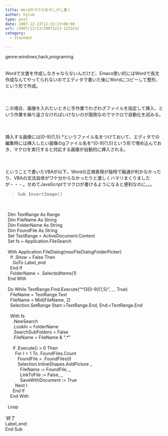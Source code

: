 ```yaml
---
title: Wordのマクロをがしがし書く
author: hylom
type: post
date: 2007-12-13T12:33:23+00:00
url: /2007/12/13/20071213-123323/
category:
  - Slashdot

---
```

genre:windows&#44;hack&#44;programing  
</br>   
Wordで文書を作成しなきゃならないんだけど、Emacs使い的にはWordで長文作成なんてやってられないのでエディタで書いた後にWordにコピーして整形、という形で作成。</br>  
</br>   
この場合、画像を入れたいときに手作業でわざわざファイルを指定して挿入、という作業を繰り返さなければいけないのが面倒なのでマクロで自動化を試みる。</br>  
</br>   
挿入する画像には[0-9]{1&#44;5}\.*というファイル名をつけておいて、エディタでの編集時には挿入したい画像のgファイル名を^[0-9]{1&#44;5}という形で埋め込んでおき、マクロを実行すると対応する画像が自動的に挿入される。</br>  
</br>   
ということで書いたVBAが以下。Wordの正規表現が独特で融通が利かなかったり、VBAの文法自体がワケ分からなかったりと激しくハマリまくりましたが・・・。せめてJavaScriptでマクロが書けるようになると便利なのに。。。 

> <div>
>   <tt> Sub InsertImage() </tt>
> </div>

</br>   
&nbsp;</br>   
&nbsp; Dim TextRange As Range</br>   
&nbsp; Dim FileName As String</br>   
&nbsp; Dim FolderName As String</br>   
&nbsp; Dim FoundFile As String</br>   
&nbsp; Set TextRange = ActiveDocument.Content</br>   
&nbsp; Set fs = Application.FileSearch</br>   
&nbsp;</br>   
&nbsp; With Application.FileDialog(msoFileDialogFolderPicker)</br>   
&nbsp; &nbsp; If .Show = False Then</br>   
&nbsp; &nbsp; &nbsp; GoTo Label_end</br>   
&nbsp; &nbsp; End If</br>   
&nbsp; &nbsp; FolderName = .SelectedItems(1)</br>   
&nbsp; End With</br>   
&nbsp;</br>   
&nbsp; Do While TextRange.Find.Execute(&#8220;^13[0-9]{1&#44;5}&#8221;&#44; &#44; &#44; True)</br>   
&nbsp; &nbsp; FileName = TextRange.Text</br>   
&nbsp; &nbsp; FileName = Mid(FileName&#44; 2)</br>   
&nbsp; &nbsp; Selection.SetRange Start:=TextRange.End&#44; End:=TextRange.End</br>   
&nbsp;</br>   
&nbsp; &nbsp; With fs</br>   
&nbsp; &nbsp; &nbsp; .NewSearch</br>   
&nbsp; &nbsp; &nbsp; .LookIn = FolderName</br>   
&nbsp; &nbsp; &nbsp; .SearchSubFolders = False</br>   
&nbsp; &nbsp; &nbsp; .FileName = FileName & &#8220;.*&#8221;</br>   
&nbsp;</br>   
&nbsp; &nbsp; &nbsp; If .Execute() > 0 Then</br>   
&nbsp; &nbsp; &nbsp; &nbsp; For I = 1 To .FoundFiles.Count</br>   
&nbsp; &nbsp; &nbsp; &nbsp; &nbsp; FoundFile = .FoundFiles(I)</br>   
&nbsp; &nbsp; &nbsp; &nbsp; &nbsp; Selection.InlineShapes.AddPicture _</br>   
&nbsp; &nbsp; &nbsp; &nbsp; &nbsp; &nbsp; FileName := FoundFile&#44; _</br>   
&nbsp; &nbsp; &nbsp; &nbsp; &nbsp; &nbsp; LinkToFile := False&#44; _</br>   
&nbsp; &nbsp; &nbsp; &nbsp; &nbsp; &nbsp; SaveWithDocument := True</br>   
&nbsp; &nbsp; &nbsp; &nbsp; Next I</br>   
&nbsp; &nbsp; &nbsp; End If</br>   
&nbsp; &nbsp; End With</br>   
&nbsp;</br>   
&nbsp; Loop</br>   
&nbsp;</br>   
&#8216;終了</br>   
Label_end:</br>   
End Sub</br>
